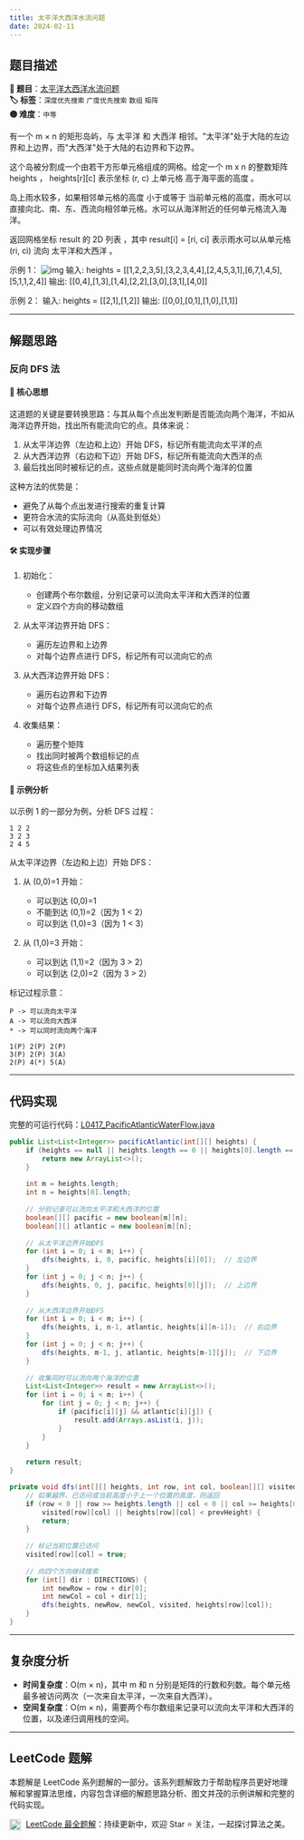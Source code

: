 ```yaml
---
title: 太平洋大西洋水流问题
date: 2024-02-11
---
```


## 题目描述

**🔗 题目**：[太平洋大西洋水流问题](https://leetcode.cn/problems/pacific-atlantic-water-flow/description/)  
**🏷️ 标签**：`深度优先搜索` `广度优先搜索` `数组` `矩阵`  
**🟡 难度**：`中等`  

有一个 m × n 的矩形岛屿，与 太平洋 和 大西洋 相邻。"太平洋"处于大陆的左边界和上边界，而"大西洋"处于大陆的右边界和下边界。

这个岛被分割成一个由若干方形单元格组成的网格。给定一个 m x n 的整数矩阵 heights ， heights[r][c] 表示坐标 (r, c) 上单元格 高于海平面的高度 。

岛上雨水较多，如果相邻单元格的高度 小于或等于 当前单元格的高度，雨水可以直接向北、南、东、西流向相邻单元格。水可以从海洋附近的任何单元格流入海洋。

返回网格坐标 result 的 2D 列表 ，其中 result[i] = [ri, ci] 表示雨水可以从单元格 (ri, ci) 流向 太平洋和大西洋 。

示例 1：
![img](https://assets.leetcode.com/uploads/2021/06/08/waterflow-grid.jpg)
输入: heights = [[1,2,2,3,5],[3,2,3,4,4],[2,4,5,3,1],[6,7,1,4,5],[5,1,1,2,4]]
输出: [[0,4],[1,3],[1,4],[2,2],[3,0],[3,1],[4,0]]

示例 2：
输入: heights = [[2,1],[1,2]]
输出: [[0,0],[0,1],[1,0],[1,1]]

---

## 解题思路

### 反向 DFS 法

#### 📝 核心思想
这道题的关键是要转换思路：与其从每个点出发判断是否能流向两个海洋，不如从海洋边界开始，找出所有能流向它的点。具体来说：
1. 从太平洋边界（左边和上边）开始 DFS，标记所有能流向太平洋的点
2. 从大西洋边界（右边和下边）开始 DFS，标记所有能流向大西洋的点
3. 最后找出同时被标记的点，这些点就是能同时流向两个海洋的位置

这种方法的优势是：
- 避免了从每个点出发进行搜索的重复计算
- 更符合水流的实际流向（从高处到低处）
- 可以有效处理边界情况

#### 🛠️ 实现步骤
1. 初始化：
   - 创建两个布尔数组，分别记录可以流向太平洋和大西洋的位置
   - 定义四个方向的移动数组

2. 从太平洋边界开始 DFS：
   - 遍历左边界和上边界
   - 对每个边界点进行 DFS，标记所有可以流向它的点

3. 从大西洋边界开始 DFS：
   - 遍历右边界和下边界
   - 对每个边界点进行 DFS，标记所有可以流向它的点

4. 收集结果：
   - 遍历整个矩阵
   - 找出同时被两个数组标记的点
   - 将这些点的坐标加入结果列表

#### 🧩 示例分析
以示例 1 的一部分为例，分析 DFS 过程：
```
1 2 2
3 2 3
2 4 5
```

从太平洋边界（左边和上边）开始 DFS：
1. 从 (0,0)=1 开始：
   - 可以到达 (0,0)=1
   - 不能到达 (0,1)=2（因为 1 < 2）
   - 可以到达 (1,0)=3（因为 1 < 3）

2. 从 (1,0)=3 开始：
   - 可以到达 (1,1)=2（因为 3 > 2）
   - 可以到达 (2,0)=2（因为 3 > 2）

标记过程示意：
```
P -> 可以流向太平洋
A -> 可以流向大西洋
* -> 可以同时流向两个海洋

1(P) 2(P) 2(P)
3(P) 2(P) 3(A)
2(P) 4(*) 5(A)
```

---

## 代码实现

完整的可运行代码：[L0417_PacificAtlanticWaterFlow.java](../src/main/java/L0417_PacificAtlanticWaterFlow.java)

```java
public List<List<Integer>> pacificAtlantic(int[][] heights) {
    if (heights == null || heights.length == 0 || heights[0].length == 0) {
        return new ArrayList<>();
    }
    
    int m = heights.length;
    int n = heights[0].length;
    
    // 分别记录可以流向太平洋和大西洋的位置
    boolean[][] pacific = new boolean[m][n];
    boolean[][] atlantic = new boolean[m][n];
    
    // 从太平洋边界开始DFS
    for (int i = 0; i < m; i++) {
        dfs(heights, i, 0, pacific, heights[i][0]);  // 左边界
    }
    for (int j = 0; j < n; j++) {
        dfs(heights, 0, j, pacific, heights[0][j]);  // 上边界
    }
    
    // 从大西洋边界开始DFS
    for (int i = 0; i < m; i++) {
        dfs(heights, i, n-1, atlantic, heights[i][n-1]);  // 右边界
    }
    for (int j = 0; j < n; j++) {
        dfs(heights, m-1, j, atlantic, heights[m-1][j]);  // 下边界
    }
    
    // 收集同时可以流向两个海洋的位置
    List<List<Integer>> result = new ArrayList<>();
    for (int i = 0; i < m; i++) {
        for (int j = 0; j < n; j++) {
            if (pacific[i][j] && atlantic[i][j]) {
                result.add(Arrays.asList(i, j));
            }
        }
    }
    
    return result;
}

private void dfs(int[][] heights, int row, int col, boolean[][] visited, int prevHeight) {
    // 如果越界、已访问或当前高度小于上一个位置的高度，则返回
    if (row < 0 || row >= heights.length || col < 0 || col >= heights[0].length || 
        visited[row][col] || heights[row][col] < prevHeight) {
        return;
    }
    
    // 标记当前位置已访问
    visited[row][col] = true;
    
    // 向四个方向继续搜索
    for (int[] dir : DIRECTIONS) {
        int newRow = row + dir[0];
        int newCol = col + dir[1];
        dfs(heights, newRow, newCol, visited, heights[row][col]);
    }
}
```

---

## 复杂度分析

- **时间复杂度**：O(m × n)，其中 m 和 n 分别是矩阵的行数和列数。每个单元格最多被访问两次（一次来自太平洋，一次来自大西洋）。
- **空间复杂度**：O(m × n)，需要两个布尔数组来记录可以流向太平洋和大西洋的位置，以及递归调用栈的空间。

---

## LeetCode 题解

本题解是 LeetCode 系列题解的一部分。该系列题解致力于帮助程序员更好地理解和掌握算法思维，内容包含详细的解题思路分析、图文并茂的示例讲解和完整的代码实现。

<img src="https://github.githubassets.com/images/modules/logos_page/GitHub-Mark.png" alt="GitHub" width="20" style="vertical-align: middle; margin-right: 5px"> [LeetCode 最全题解](https://github.com/LjyYano/LeetCode)：持续更新中，欢迎 Star ⭐️ 关注，一起探讨算法之美。 